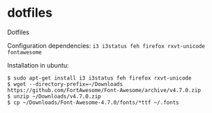 # dotfiles
Dotfiles

Configuration dependencies: `i3 i3status feh firefox rxvt-unicode fontawesome`

Installation in ubuntu: 
```
$ sudo apt-get install i3 i3status feh firefox rxvt-unicode
$ wget --directory-prefix=~/Downloads https://github.com/FortAwesome/Font-Awesome/archive/v4.7.0.zip
$ unzip ~/Downloads/v4.7.0.zip
$ cp ~/Downloads/Font-Awesome-4.7.0/fonts/*ttf ~/.fonts
```
